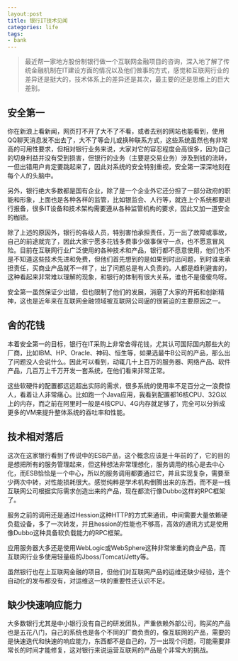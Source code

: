 ```yaml
---
layout:post
title: 银行IT技术见闻
categories: life
tags: 
- bank
---
```


>最近帮一家地方股份制银行做一个互联网金融项目的咨询，深入地了解了传统金融机制在IT建设方面的情况以及他们做事的方式，感觉和互联网行业的差异还是挺大的，技术体系上的差异还是其次，最主要的还是思维上的巨大差别。

## 安全第一
你在新浪上看新闻，网页打不开了大不了不看，或者去别的网站也能看到，使用QQ聊天消息发不出去了，大不了等会儿或换种联系方式，这些系统虽然也有非常高的可用性要求，但相对银行业务来说，大家对它的容忍程度会高很多，因为自己的切身利益并没有受到损害，但银行的业务（主要是交易业务）涉及到钱的流转，一但出错用户肯定要跳起来了，因此对系统的安全特别重视，安全第一深深地刻在每个人的头脑中。

另外，银行绝大多数都是国有企业，除了是一个企业外它还分担了一部分政府的职能和形象，上面也是各种各样的监管，比如银监会、人行等，就连上个系统都要进行报备，很多IT设备和技术架构需要遵从各种监管机构的要求，因此又加一道安全的枷锁。

除了上述的原因外，银行的各级人员，特别害怕承担责任，万一出了故障或事故，自己的前途就完了，因此大家宁愿多花钱多费事少做事保守一点，也不愿意冒风险。目前在互联网行业广泛使用的各种技术和产品，银行都不愿意使用，他们也不是不知道这些技术先进和免费，但他们首先想到的是如果到时出问题，到时谁来承担责任，买商业产品就不一样了，出了问题总是有人负责的。人都是趋利避害的，这种看起来非常难以理解的现象，和银行的体制有很大关系，谁也不是傻傻鸟呀。

安全第一虽然保证少出错，但也限制了他们的发展，消磨了大家的开拓和创新精神，这也是近年来在互联网金融领域被互联网公司逼的很窘迫的主要原因之一。

## 舍的花钱
本着安全第一的目标，银行在IT采购上非常舍得花钱，尤其认可国际国内那些大的厂商，比如IBM、HP、Oracle、神码、恒生等，如果选最牛B公司的产品，那么出了问题没人会说什么。因此可以看到，动辄几十上百万的服务器、网络产品、软件产品，几百万上千万开发一套系统，在他们看来非常正常。

这些软硬件的配置都远远超出实际的需求，很多系统的使用率不足百分之一浪费惊人，看着让人非常痛心。比如跑一个Java应用，我看到配置都16核CPU、32G以上的内存，而之前在阿里时一般是4核CPU、4G内存就足够了，完全可以分拆成更多的VM来提升整体系统的吞吐率和性能。

## 技术相对落后
这次在这家银行看到了传说中的ESB产品，这个概念应该是十年前的了，它的目的是想把所有的服务管理起来，但这种想法非常理想化，服务调用的核心是去中心化，而ESB恰恰是一个中心，所以的服务调用都要通过它，并且实现复杂，需要至少两次中转，对性能损耗很大。感觉纯粹是学术机构倒腾出来的东西，而不是一线互联网公司根据实际需求创造出来的产品，现在都流行像Dubbo这样的RPC框架了。

服务之前的调用还是通过Hession这种HTTP的方式来通讯，中间需要大量依赖硬负载设备，多了一次转发，并且hession的性能也不够高，高效的通讯方式是使用像Dubbo这种具备软负载能力的RPC框架。

应用服务器大多还是使用WebLogic或WebSphere这种非常笨重的商业产品，而互联网行业多使用轻量级的Jboss/Tomcat/Jetty等。

虽然银行也在上互联网金融的项目，但他们对互联网产品的运维还缺少经验，连个自动化的发布都没有，对运维这一块的重要性还认识不足。

## 缺少快速响应能力

大多数银行尤其是中小银行没有自己的研发团队，严重依赖外部公司，购买的产品也是五花八门，自己的系统也是各个不同的厂商负责的，像互联网的产品，需要的是快速迭代和快速的响应能力，东西都不是自己的，万一出现个问题，可能需要非常长的时间才能修复，这对银行来说运营互联网的产品是个非常大的挑战。